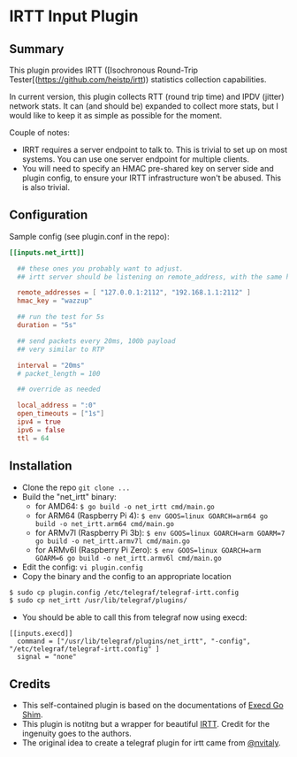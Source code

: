 # IRTT Input Plugin

## Summary

This plugin provides IRTT ([Isochronous Round-Trip Tester[(https://github.com/heistp/irtt)) statistics collection capabilities. 

In current version, this plugin collects RTT (round trip time) and IPDV (jitter) network stats. It can (and should be) expanded to collect more stats, but I would like to keep it as simple as possible for the moment. 

Couple of notes: 
- IRRT requires a server endpoint to talk to. This is trivial to set up on most systems. You can use one server endpoint for multiple clients.
- You will need to specify an HMAC pre-shared key on server side and plugin config, to ensure your IRTT infrastructure won't be abused. This is also trivial. 

## Configuration

Sample config (see plugin.conf in the repo):
```toml
[[inputs.net_irtt]]

  ## these ones you probably want to adjust.
  ## irtt server should be listening on remote_address, with the same hmac_key configured

  remote_addresses = [ "127.0.0.1:2112", "192.168.1.1:2112" ]
  hmac_key = "wazzup" 

  ## run the test for 5s
  duration = "5s"

  ## send packets every 20ms, 100b payload
  ## very similar to RTP

  interval = "20ms"
  # packet_length = 100

  ## override as needed 

  local_address = ":0"
  open_timeouts = ["1s"]
  ipv4 = true
  ipv6 = false
  ttl = 64

```

## Installation

* Clone the repo `git clone ...` 
* Build the "net_irtt" binary:
    * for AMD64: `$ go build -o net_irtt cmd/main.go`
    * for ARM64 (Raspberry Pi 4): `$ env GOOS=linux GOARCH=arm64 go build -o net_irtt.arm64 cmd/main.go`
    * for ARMv7l (Raspberry Pi 3b): `$ env GOOS=linux GOARCH=arm GOARM=7 go build -o net_irtt.armv7l cmd/main.go`
    * for ARMv6l (Raspberry Pi Zero): `$ env GOOS=linux GOARCH=arm GOARM=6 go build -o net_irtt.armv6l cmd/main.go`
* Edit the config: `vi plugin.config` 
* Copy the binary and the config to an appropriate location
```bash
$ sudo cp plugin.config /etc/telegraf/telegraf-irtt.config
$ sudo cp net_irtt /usr/lib/telegraf/plugins/
```
* You should be able to call this from telegraf now using execd:
```
[[inputs.execd]]
  command = ["/usr/lib/telegraf/plugins/net_irtt", "-config", "/etc/telegraf/telegraf-irtt.config" ]
  signal = "none"
```
## Credits
* This self-contained plugin is based on the documentations of [Execd Go Shim](https://github.com/influxdata/telegraf/blob/master/plugins/common/shim).
* This plugin is notitng but a wrapper for beautiful [IRTT](https://github.com/heistp/irtt). Credit for the ingenuity goes to the authors.
* The original idea to create a telegraf plugin for irtt came from [@nvitaly](https://github.com/nvitaly).
